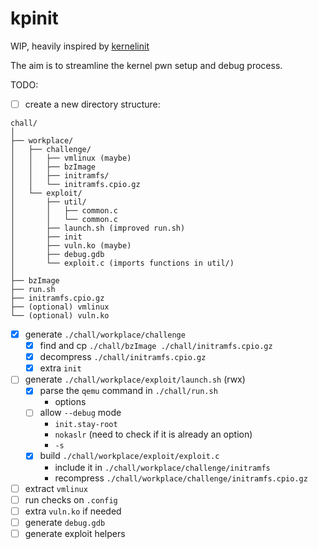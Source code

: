 # kpinit

WIP, heavily inspired by [kernelinit](https://github.com/Myldero/kernelinit)

The aim is to streamline the kernel pwn setup and debug process. 

TODO:
- [ ] create a new directory structure: 
```
chall/
│
├── workplace/
│   ├── challenge/
│   │   ├── vmlinux (maybe)
│   │   ├── bzImage
│   │   ├── initramfs/
│   │   └── initramfs.cpio.gz
│   └── exploit/
│       ├── util/
│       │   ├── common.c
│       │   └── common.c
│       ├── launch.sh (improved run.sh)
│       ├── init
│       ├── vuln.ko (maybe)
│       ├── debug.gdb
│       └── exploit.c (imports functions in util/)
│
├── bzImage
├── run.sh
├── initramfs.cpio.gz
├── (optional) vmlinux
└── (optional) vuln.ko
```
- [x] generate `./chall/workplace/challenge`
  - [x] find and cp `./chall/bzImage ./chall/initramfs.cpio.gz`
  - [x] decompress `./chall/initramfs.cpio.gz`
  - [x] extra `init`
- [ ] generate `./chall/workplace/exploit/launch.sh` (rwx)
  - [x] parse the `qemu` command in `./chall/run.sh`
    - options 
  - [ ] allow `--debug` mode
    - `init.stay-root`
    - `nokaslr` (need to check if it is already an option)
    - `-s`
  - [x] build `./chall/workplace/exploit/exploit.c`
    - include it in `./chall/workplace/challenge/initramfs`
    - recompress `./chall/workplace/challenge/initramfs.cpio.gz` 
- [ ] extract `vmlinux`
- [ ] run checks on `.config`
- [ ] extra `vuln.ko` if needed 
- [ ] generate `debug.gdb`
- [ ] generate exploit helpers 
